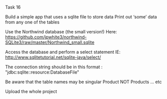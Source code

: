 Task 16

Build a simple app that uses a sqlite file to store data
Print out ‘some’ data from any one of the tables

Use the Northwind database (the small version!)
Here: https://github.com/jpwhite3/northwind-SQLite3/raw/master/Northwind_small.sqlite

Access the database and perform a select statement
IE: http://www.sqlitetutorial.net/sqlite-java/select/

The connection string should be in this format :
"jdbc:sqlite::resource:DatabaseFile"

Be aware that the table names may be singular Product NOT Products ... etc

Upload the whole project
